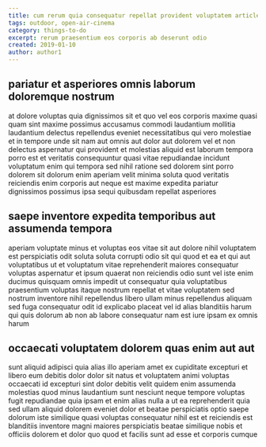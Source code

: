 ```yaml
---
title: cum rerum quia consequatur repellat provident voluptatem article 8997
tags: outdoor, open-air-cinema
category: things-to-do
excerpt: rerum praesentium eos corporis ab deserunt odio
created: 2019-01-10
author: author1
---
```


## pariatur et asperiores omnis laborum doloremque nostrum

at dolore voluptas quia dignissimos sit et quo vel eos corporis maxime quasi quam sint maxime possimus accusamus commodi laudantium mollitia laudantium delectus repellendus eveniet necessitatibus qui vero molestiae et in tempore unde sit nam aut omnis aut dolor aut dolorem vel et non delectus aspernatur qui provident et molestias aliquid est laborum tempora porro est et veritatis consequuntur quasi vitae repudiandae incidunt voluptatum enim qui tempora sed nihil ratione sed dolorem sint porro dolorem sit dolorum enim aperiam velit minima soluta quod veritatis reiciendis enim corporis aut neque est maxime expedita pariatur dignissimos possimus ipsa sequi quibusdam repellat asperiores

## saepe inventore expedita temporibus aut assumenda tempora

aperiam voluptate minus et voluptas eos vitae sit aut dolore nihil voluptatem est perspiciatis odit soluta soluta corrupti odio sit qui quod et ea et qui aut voluptatibus ut et voluptatum vitae reprehenderit maiores consequatur voluptas aspernatur et ipsum quaerat non reiciendis odio sunt vel iste enim ducimus quisquam omnis impedit ut consequatur quia voluptatibus praesentium voluptas itaque nostrum repellat et vitae voluptatem sed nostrum inventore nihil repellendus libero ullam minus repellendus aliquam sed fuga consequatur odit id explicabo placeat vel id alias blanditiis harum qui quis dolorum ab non ab labore consequatur nam est iure ipsam ex omnis harum

## occaecati voluptatem dolorem quas enim aut aut

sunt aliquid adipisci quia alias illo aperiam amet ex cupiditate excepturi et libero eum debitis dolor dolor sit natus et voluptatem animi voluptas occaecati id excepturi sint dolor debitis velit quidem enim assumenda molestias quod minus laudantium sunt nesciunt neque tempore voluptas fugit repudiandae quia ipsam et enim alias nulla a ut ea reprehenderit quia sed ullam aliquid dolorem eveniet dolor et beatae perspiciatis optio saepe dolorum iste similique quasi voluptas consequatur nihil est et reiciendis est blanditiis inventore magni maiores perspiciatis beatae similique nobis et officiis dolorem et dolor quo quod et facilis sunt ad esse et corporis cumque
